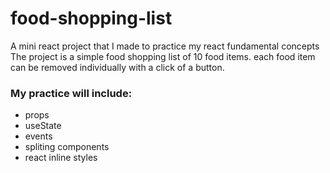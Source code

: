 # food-shopping-list

A mini react project that I made to practice my react fundamental concepts
The project is a simple food shopping list of 10 food items. each food item can be removed individually with a click of a button.

### My practice will include:
+ props
+ useState
+ events
+ spliting components
+ react inline styles

 
